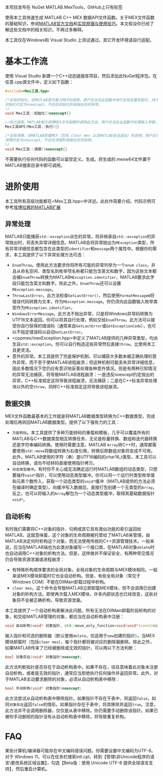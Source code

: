 本项目发布在 NuGet MATLAB.MexTools，GitHub上只有标签

使用本工具快速生成 MATLAB C++ MEX 数据API文件函数。关于MEX文件函数的基础知识，参阅[MATLAB官方文档](https://ww2.mathworks.cn/help/releases/R2024b/matlab/call-mex-file-functions.html)和[实现原理与使用技巧](https://juejin.cn/post/7387394977128677376)。本文假设你已经了解这些文档中的相关知识，不再过多解释。

本工具仅在Windows和 Visual Studio 上测试通过。其它开发环境请自行适配。
# 基本工作流
使用 Visual Studio 新建一个C++动态链接库项目，然后添加此NuGet程序包。在任意.cpp源文件中，定义如下函数：
```C++
#include<Mex工具.hpp>

/*全局初始化，在MATLAB首次载入MEX时调用。用户应当在此函数中进行全局变量初始化、持久资源分配等不应在每次调用时重复进行的操作。全局变量也可以在本函数外初始化，但这样做不能保证初始化顺序，仅适用于不依赖其它全局变量的情况。在此方法中进行具有严格顺序依赖要求的全局变量初始化。
初始化约定为noexcept。不应在初始化阶段抛出任何异常。
*/
void Mex工具::初始化()noexcept{}

//执行调用，MATLAB每次调用MEX文件函数时调用此方法。用户应当在此函数中处理输入参数，充分利用初始化阶段分配的持久资源，然后将结果写入输出参数
Mex工具API(Mex工具::执行){}

/*全局清理，在MATLAB卸载MEX（包括 clear mex 以及MATLAB会话退出）时调用。用户应当在此函数中释放全局变量、持久资源等
清理约定为noexcept。不应在清理阶段抛出任何异常。
*/
void Mex工具::清理()noexcept{}
```
不需要执行任何代码的函数可以留空定义。生成。将生成的.mexw64文件置于MATLAB搜索目录中即可调用。
# 进阶使用
本工具所有高级功能都在<Mex工具.hpp\>中详述。此处作简要介绍。代码示例可参考[埃博拉酱的MATLAB扩展](https://github.com/Silver-Fang/MATLAB-Extension)
## 异常处理
MATLAB只能捕获`std::exception`派生的异常。将非继承自`std::exception`的异常抛出时，将丢失异常详细信息。MATLAB会将异常抛出为`MException`类型，所有异常详细信息都包含在此类型的`identifier`和`message`两个属性中。根据你的需求，本工具提供了以下异常处理方法可选：
- `EnumThrow`。使用此方法要求你将所有可能的异常列举为一个`enum class`，并且从命名空间、类型名到枚举项名称都只能包含英文和数字，因为这些文本都会被`EnumThrow`转换为MATLAB`MException.identifier`，MATLAB要求此字段只能包含英文和数字。除此之外，`EnumThrow`还可以设置`MException.message`。
- `ThrowLastError`。此方法检查`GetLastError()`，然后使用`FormatMessageW`将错误代码转换为文本，作为`MException.message`。你仍须向此函数输入枚举类型作为`MException.identifier`。
- `WindowsErrorMessage`。此方法不抛出异常，只是将Windows异常码转换为UTF16文本返回。你可以将其自行处理，例如交给`EnumThrow`。此方法可以接受你自行获得的错误码（通常来自`GetLastError`或`GetExceptionCode`），也可以不指定错误码以自动`GetLastError`。
- <cppmex/mexException.hpp\>中定义了MATLAB提供的几种异常类型，均派生自`std::exception`。你可以自行构造这些异常然后直接`throw`，比使用本工具更灵活。
- 意外的异常。本工具提供了兜底保护机制，可以捕获大多数未被正确处理的意外异常，而不至于使MATLAB进程崩溃；但这种机制可能丢失异常详细信息，因此多数情况下您仍应有意识地妥善处理各种意外情况。但是有两种已知情况的异常无法捕获，将导致MATLAB进程崩溃：一是违反noexcept约定抛出的异常，C\++标准规定这将导致进程崩溃，无法捕获；二是在C\++标准异常处理块以外的空`throw`，同样C++标准规定这将导致进程崩溃。
## 数据交换
MEX文件函数最基本的工作就是将MATLAB数据类型转换为C++数据类型，完成处理后再转回MATLAB数据类型。提供了以下强有力的工具：
- `万能转码`。本工具提供了多种万能转码的重载和模板，几乎可以覆盖所有的MATLAB与C\++数据类型相互转换任务，无论是标量转换、数组和迭代器转换还是字符串编码转换。使用时需要注意，MATLAB `Array`转C\++时，通常都需要使用`std::move`将数组转换为右值引用，转换后原数组对象将变成不可用。此外，MATLAB使用的字符（串）是UTF16编码的char16_t类型，本工具可以自动转换，请勿不经转码直接使用指针拷贝。
- `动态类型缓冲`。有时你不关心或无法确定运行时MATLAB数组的动态类型，只想要操作`void*`指针，可以使用动态类型缓冲。你可以将一个运行时类型枚举值和元素个数传入，获取一个动态类型的`void*`缓冲（MATLAB提供的方法必须在编译时确定类型）。向缓冲写入数据后，直接打包创建一个无类型的`Array`。反之，也可以将输入的`Array`解包为一个动态类型缓冲，取得其基础数据指针`void*`。
## 自动析构
有时我们需要将C\++对象的指针、句柄或其它具有类似功能的索引返回给MATLAB。这就意味着，这个对象的生命周期被托管给了MATLAB来管理，由MATLAB决定何时析构这个对象，而无法使用传统的C\++资源管理技术。一般来说，应当在MATLAB端也为此类对象编写一个接口类，在MATLAB对象`delete`时也自动调用C\++对象的析构方法。但是，这样做并不保证安全，有两种常见情况仍会导致资源泄漏或进程崩溃：
- 有特殊析构顺序要求的全局对象。全局对象的生命周期与MEX模块相同，一般来说MEX模块卸载时它也会自动析构。但是，有些全局对象（常见于 Windows COM）不能在DllMain卸载过程中析构。
- `clear mex`。这个命令会导致MATLAB立即卸载MEX模块，但不会调用已创建对象的析构方法。即使再次载入MEX模块，许多内部状态也已经改变，这些对象将不会被正确析构，导致资源泄漏。

本工具提供了一个自动析构表解决此问题。所有无法在DllMain卸载阶段析构的对象，和交给MATLAB管理的对象，都应当在自动析构表中注册：
```C++
void 自动析构(void* 对象指针, std::move_only_function<void(void*)const>&& 删除器)noexcept;
```
输入指针和可选的删除器（默认使用`delete`，仅适用于`new`创建的指针）。当MEX模块卸载时（包括`clear mex`），每个指针都将被对应的删除器删除。除此之外，如果MATLAB传来了已经被删除或无效的指针，可以用以下方法判断：
```C++
bool 对象存在(void* 对象指针)noexcept;
```
此方法判断指针是否存在于自动析构表中。如果不存在，往往意味着此对象未注册自动析构，或者是无效的指针，通常应当拒绝执行任何操作并返回异常。此外，对于MATLAB主动要求删除的对象，必须从自动析构表中移除：
```C++
bool 手动析构(void* 对象指针)noexcept;
```
此方法尝试从自动析构表中移除指针。如果指针不存在于表中，将返回`false`，如同`对象存在`返回`false`的情形。如果指针存在于表中，将其移除并返回`true`。注意，此方法并不会调用删除器，仅仅是从表中移除。你仍需要手动删除该指针。如果已被你手动删除的指针没有从自动析构表中移除，将导致重复析构。
# FAQ
某些计算机/编译器可能存在中文编码错误问题。你需要设置中文编码为UTF-8。对于 Windows 11，可以在任务栏搜索intl.cpl，转到【管理\非Unicode程序的语言\更改系统区域设置】，勾选【Beta版：使用 Unicode UTF-8 提供全球语言支持】，然后重启计算机。
